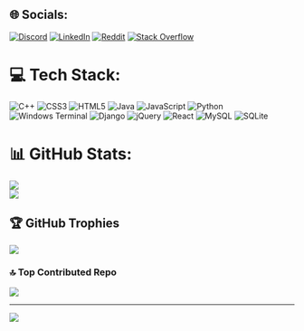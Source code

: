 
## 🌐 Socials:
[![Discord](https://img.shields.io/badge/Discord-%237289DA.svg?logo=discord&logoColor=white)](https://discord.gg/cursyy_) [![LinkedIn](https://img.shields.io/badge/LinkedIn-%230077B5.svg?logo=linkedin&logoColor=white)](https://linkedin.com/in/https://www.linkedin.com/in/oleksandr-kurilets-020171272?utm_source=share&utm_campaign=share_via&utm_content=profile&utm_medium=ios_app) [![Reddit](https://img.shields.io/badge/Reddit-%23FF4500.svg?logo=Reddit&logoColor=white)](https://reddit.com/user/u/ConcentrateNo6881) [![Stack Overflow](https://img.shields.io/badge/-Stackoverflow-FE7A16?logo=stack-overflow&logoColor=white)](https://stackoverflow.com/users/20316607) 

# 💻 Tech Stack:
![C++](https://img.shields.io/badge/c++-%2300599C.svg?style=flat&logo=c%2B%2B&logoColor=white) ![CSS3](https://img.shields.io/badge/css3-%231572B6.svg?style=flat&logo=css3&logoColor=white) ![HTML5](https://img.shields.io/badge/html5-%23E34F26.svg?style=flat&logo=html5&logoColor=white) ![Java](https://img.shields.io/badge/java-%23ED8B00.svg?style=flat&logo=openjdk&logoColor=white) ![JavaScript](https://img.shields.io/badge/javascript-%23323330.svg?style=flat&logo=javascript&logoColor=%23F7DF1E) ![Python](https://img.shields.io/badge/python-3670A0?style=flat&logo=python&logoColor=ffdd54) ![Windows Terminal](https://img.shields.io/badge/Windows%20Terminal-%234D4D4D.svg?style=flat&logo=windows-terminal&logoColor=white) ![Django](https://img.shields.io/badge/django-%23092E20.svg?style=flat&logo=django&logoColor=white) ![jQuery](https://img.shields.io/badge/jquery-%230769AD.svg?style=flat&logo=jquery&logoColor=white) ![React](https://img.shields.io/badge/react-%2320232a.svg?style=flat&logo=react&logoColor=%2361DAFB) ![MySQL](https://img.shields.io/badge/mysql-4479A1.svg?style=flat&logo=mysql&logoColor=white) ![SQLite](https://img.shields.io/badge/sqlite-%2307405e.svg?style=flat&logo=sqlite&logoColor=white)
# 📊 GitHub Stats:
![](https://github-readme-streak-stats.herokuapp.com/?user=Cursyy&theme=dark&hide_border=false)<br/>
![](https://github-readme-stats.vercel.app/api/top-langs/?username=Cursyy&theme=dark&hide_border=false&include_all_commits=false&count_private=false&layout=compact)

## 🏆 GitHub Trophies
![](https://github-profile-trophy.vercel.app/?username=Cursyy&theme=radical&no-frame=true&no-bg=true&margin-w=4)

### 🔝 Top Contributed Repo
![](https://github-contributor-stats.vercel.app/api?username=Cursyy&limit=5&theme=dark&combine_all_yearly_contributions=true)

---
[![](https://visitcount.itsvg.in/api?id=Cursyy&icon=2&color=12)](https://visitcount.itsvg.in)
